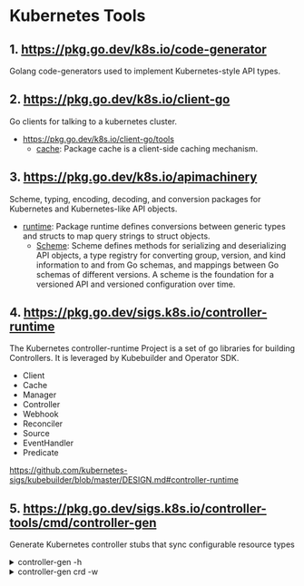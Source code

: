 # Kubernetes Tools

## 1. https://pkg.go.dev/k8s.io/code-generator

Golang code-generators used to implement Kubernetes-style API types.

## 2. https://pkg.go.dev/k8s.io/client-go

Go clients for talking to a kubernetes cluster.
- https://pkg.go.dev/k8s.io/client-go/tools
    - [cache](https://pkg.go.dev/k8s.io/client-go@v0.23.4/tools/cache): Package cache is a client-side caching mechanism.
## 3. https://pkg.go.dev/k8s.io/apimachinery

Scheme, typing, encoding, decoding, and conversion packages for Kubernetes and Kubernetes-like API objects.
- [runtime](https://pkg.go.dev/k8s.io/apimachinery/pkg/runtime): Package runtime defines conversions between generic types and structs to map query strings to struct objects.
    - [Scheme](https://pkg.go.dev/k8s.io/apimachinery/pkg/runtime#Scheme): Scheme defines methods for serializing and deserializing API objects, a type registry for converting group, version, and kind information to and from Go schemas, and mappings between Go schemas of different versions. A scheme is the foundation for a versioned API and versioned configuration over time.
## 4. https://pkg.go.dev/sigs.k8s.io/controller-runtime

The Kubernetes controller-runtime Project is a set of go libraries for building Controllers. It is leveraged by Kubebuilder and Operator SDK.
- Client
- Cache
- Manager
- Controller
- Webhook
- Reconciler
- Source
- EventHandler
- Predicate

https://github.com/kubernetes-sigs/kubebuilder/blob/master/DESIGN.md#controller-runtime

## 5. https://pkg.go.dev/sigs.k8s.io/controller-tools/cmd/controller-gen

Generate Kubernetes controller stubs that sync configurable resource types

<details><summary>controller-gen -h</summary>

```
controller-gen --help
Generate Kubernetes API extension resources and code.

Usage:
  controller-gen [flags]

Examples:
        # Generate RBAC manifests and crds for all types under apis/,
        # outputting crds to /tmp/crds and everything else to stdout
        controller-gen rbac:roleName=<role name> crd paths=./apis/... output:crd:dir=/tmp/crds output:stdout

        # Generate deepcopy/runtime.Object implementations for a particular file
        controller-gen object paths=./apis/v1beta1/some_types.go

        # Generate OpenAPI v3 schemas for API packages and merge them into existing CRD manifests
        controller-gen schemapatch:manifests=./manifests output:dir=./manifests paths=./pkg/apis/...

        # Run all the generators for a given project
        controller-gen paths=./apis/...

        # Explain the markers for generating CRDs, and their arguments
        controller-gen crd -ww


Flags:
  -h, --detailed-help count   print out more detailed help
                              (up to -hhh for the most detailed output, or -hhhh for json output)
      --help                  print out usage and a summary of options
      --version               show version
  -w, --which-markers count   print out all markers available with the requested generators
                              (up to -www for the most detailed output, or -wwww for json output)


Options


generators

+webhook                                                                                                  package  generates (partial) {Mutating,Validating}WebhookConfiguration objects.
+schemapatch:manifests=<string>[,maxDescLen=<int>]                                                        package  patches existing CRDs with new schemata.
+rbac:roleName=<string>                                                                                   package  generates ClusterRole objects.
+object[:headerFile=<string>][,year=<string>]                                                             package  generates code containing DeepCopy, DeepCopyInto, and DeepCopyObject method implementations.
+crd[:crdVersions=<[]string>][,maxDescLen=<int>][,preserveUnknownFields=<bool>][,trivialVersions=<bool>]  package  generates CustomResourceDefinition objects.


generic

+paths=<[]string>  package  represents paths and go-style path patterns to use as package roots.


output rules (optionally as output:<generator>:...)

+output:artifacts[:code=<string>],config=<string>  package  outputs artifacts to different locations, depending on whether they're package-associated or not.
+output:dir=<string>                               package  outputs each artifact to the given directory, regardless of if it's package-associated or not.
+output:none                                       package  skips outputting anything.
+output:stdout                                     package  outputs everything to standard-out, with no separation.
```

</details>

<details><summary>controller-gen crd -w</summary>

```
controller-gen crd -w

CRD

+groupName=<string>                                                                                                               package  specifies the API group name for this package.
+kubebuilder:printcolumn:JSONPath=<string>[,description=<string>][,format=<string>],name=<string>[,priority=<int>],type=<string>  type     adds a column to "kubectl get" output for this CRD.
+kubebuilder:resource[:categories=<[]string>][,path=<string>][,scope=<string>][,shortName=<[]string>][,singular=<string>]         type     configures naming and scope for a CRD.
+kubebuilder:skip                                                                                                                 package  don't consider this package as an API version.
+kubebuilder:skipversion                                                                                                          type     removes the particular version of the CRD from the CRDs spec.
+kubebuilder:storageversion                                                                                                       type     marks this version as the "storage version" for the CRD for conversion.
+kubebuilder:subresource:scale[:selectorpath=<string>],specpath=<string>,statuspath=<string>                                      type     enables the "/scale" subresource on a CRD.
+kubebuilder:subresource:status                                                                                                   type     enables the "/status" subresource on a CRD.
+versionName=<string>                                                                                                             package  overrides the API group version for this package (defaults to the package name).


CRD processing

+kubebuilder:pruning:PreserveUnknownFields      field  PreserveUnknownFields stops the apiserver from pruning fields which are not specified.
+kubebuilder:validation:XPreserveUnknownFields  type   PreserveUnknownFields stops the apiserver from pruning fields which are not specified.
+kubebuilder:validation:XPreserveUnknownFields  field  PreserveUnknownFields stops the apiserver from pruning fields which are not specified.


CRD validation

+kubebuilder:default=<any>                       field    sets the default value for this field.
+kubebuilder:validation:EmbeddedResource         field    EmbeddedResource marks a fields as an embedded resource with apiVersion, kind and metadata fields.
+kubebuilder:validation:Enum=<[]any>             type     specifies that this (scalar) field is restricted to the *exact* values specified here.
+kubebuilder:validation:Enum=<[]any>             field    specifies that this (scalar) field is restricted to the *exact* values specified here.
+kubebuilder:validation:ExclusiveMaximum=<bool>  field    indicates that the maximum is "up to" but not including that value.
+kubebuilder:validation:ExclusiveMaximum=<bool>  type     indicates that the maximum is "up to" but not including that value.
+kubebuilder:validation:ExclusiveMinimum=<bool>  type     indicates that the minimum is "up to" but not including that value.
+kubebuilder:validation:ExclusiveMinimum=<bool>  field    indicates that the minimum is "up to" but not including that value.
+kubebuilder:validation:Format=<string>          type     specifies additional "complex" formatting for this field.
+kubebuilder:validation:Format=<string>          field    specifies additional "complex" formatting for this field.
+kubebuilder:validation:MaxItems=<int>           field    specifies the maximum length for this list.
+kubebuilder:validation:MaxItems=<int>           type     specifies the maximum length for this list.
+kubebuilder:validation:MaxLength=<int>          field    specifies the maximum length for this string.
+kubebuilder:validation:MaxLength=<int>          type     specifies the maximum length for this string.
+kubebuilder:validation:Maximum=<int>            field    specifies the maximum numeric value that this field can have.
+kubebuilder:validation:Maximum=<int>            type     specifies the maximum numeric value that this field can have.
+kubebuilder:validation:MinItems=<int>           field    specifies the minimun length for this list.
+kubebuilder:validation:MinItems=<int>           type     specifies the minimun length for this list.
+kubebuilder:validation:MinLength=<int>          field    specifies the minimum length for this string.
+kubebuilder:validation:MinLength=<int>          type     specifies the minimum length for this string.
+kubebuilder:validation:Minimum=<int>            type     specifies the minimum numeric value that this field can have.
+kubebuilder:validation:Minimum=<int>            field    specifies the minimum numeric value that this field can have.
+kubebuilder:validation:MultipleOf=<int>         field    specifies that this field must have a numeric value that's a multiple of this one.
+kubebuilder:validation:MultipleOf=<int>         type     specifies that this field must have a numeric value that's a multiple of this one.
+kubebuilder:validation:Optional                 field    specifies that this field is optional, if fields are required by default.
+kubebuilder:validation:Optional                 package  specifies that all fields in this package are optional by default.
+kubebuilder:validation:Pattern=<string>         type     specifies that this string must match the given regular expression.
+kubebuilder:validation:Pattern=<string>         field    specifies that this string must match the given regular expression.
+kubebuilder:validation:Required                 field    specifies that this field is required, if fields are optional by default.
+kubebuilder:validation:Required                 package  specifies that all fields in this package are required by default.
+kubebuilder:validation:Type=<string>            field    overrides the type for this field (which defaults to the equivalent of the Go type).
+kubebuilder:validation:Type=<string>            type     overrides the type for this field (which defaults to the equivalent of the Go type).
+kubebuilder:validation:UniqueItems=<bool>       field    specifies that all items in this list must be unique.
+kubebuilder:validation:UniqueItems=<bool>       type     specifies that all items in this list must be unique.
+kubebuilder:validation:XEmbeddedResource        type     EmbeddedResource marks a fields as an embedded resource with apiVersion, kind and metadata fields.
+kubebuilder:validation:XEmbeddedResource        field    EmbeddedResource marks a fields as an embedded resource with apiVersion, kind and metadata fields.
+nullable                                        field    marks this field as allowing the "null" value.
+optional                                        field    specifies that this field is optional, if fields are required by default.
```

</details>
